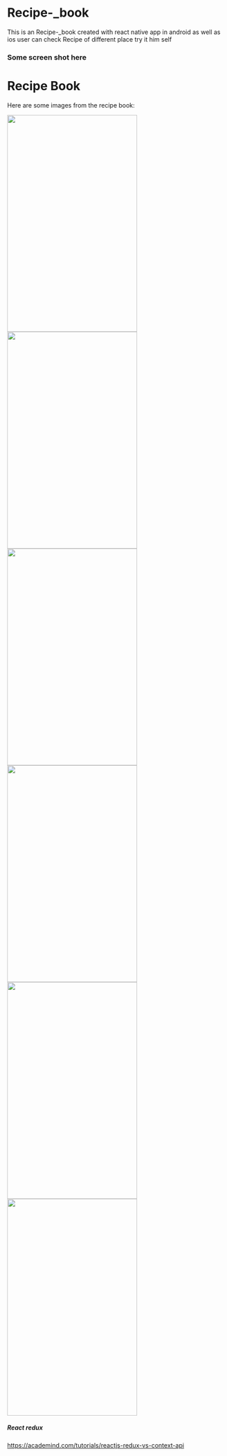 # Recipe-_book
This is an  Recipe-_book created with react native app  in android as well as ios user can check Recipe of different place try it him self 
### Some screen shot here
# Recipe Book

Here are some images from the recipe book:

<img src="https://github.com/vishalpandhare01/Recipe-_book/assets/99859675/12d594bd-e645-4411-8bfe-2f71cd9abc8e" width="300" height="500">
<img src="https://github.com/vishalpandhare01/Recipe-_book/assets/99859675/3a4de5e4-136e-47b7-b4eb-9416d57d5257" width="300" height="500">
<img src="https://github.com/vishalpandhare01/Recipe-_book/assets/99859675/af98b1d0-cb1d-4b7a-a299-38d24d3f2450" width="300" height="500">
<img src="https://github.com/vishalpandhare01/Recipe-_book/assets/99859675/39cf5c51-7991-4603-b8ee-dbbf9c7d8a45" width="300" height="500">
<img src="https://github.com/vishalpandhare01/Recipe-_book/assets/99859675/941ed6b9-e941-4b20-96a5-73876ab312a2" width="300" height="500">
<img src="https://github.com/vishalpandhare01/Recipe-_book/assets/99859675/543b6fd2-9773-4211-bf82-0df92d260049" width="300" height="500">

##### React redux 
https://academind.com/tutorials/reactjs-redux-vs-context-api

